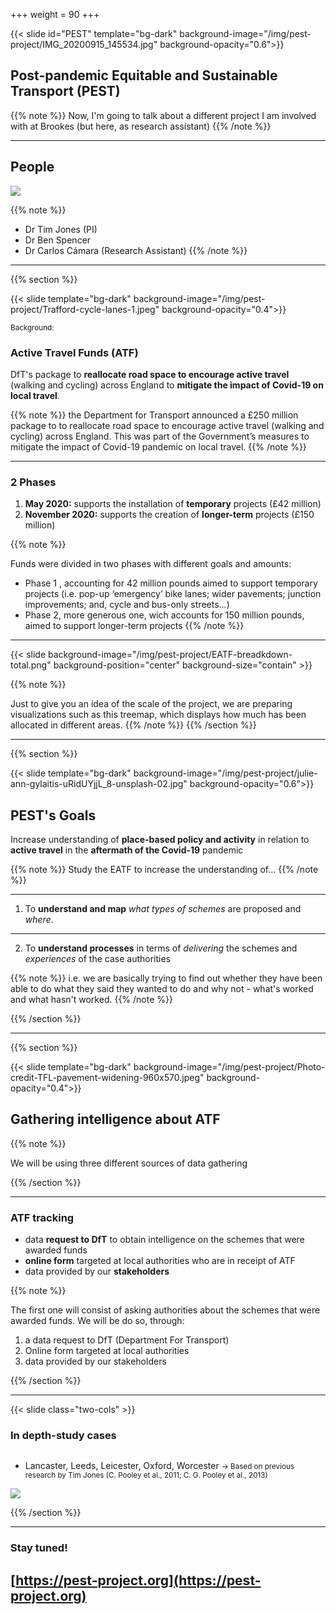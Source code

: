 +++
weight = 90
+++

{{< slide id="PEST" template="bg-dark" background-image="/img/pest-project/IMG_20200915_145534.jpg" background-opacity="0.6">}}


## Post-pandemic Equitable and Sustainable Transport (PEST)

{{% note %}}
Now, I'm going to talk about a different project I am involved with at Brookes (but here, as research assistant)
{{% /note %}}

---

## People

![](/img/pest-project/pest-team-03.png)

{{% note %}}
* Dr Tim Jones (PI)
* Dr Ben Spencer
* Dr Carlos Cámara (Research Assistant)
{{% /note %}}

---

{{% section %}}

{{< slide template="bg-dark" background-image="/img/pest-project/Trafford-cycle-lanes-1.jpeg" background-opacity="0.4">}}


<small>Background: </small>

### Active Travel Funds (ATF)

DfT's package to **reallocate road space to encourage active travel** (walking and cycling) across England to **mitigate the impact of Covid-19 on local travel**.

{{% note %}}
the Department for Transport announced a £250 million package to to reallocate road space to encourage active travel (walking and cycling) across England.
This was part of the Government’s measures to mitigate the impact of Covid-19 pandemic on local travel.
{{% /note %}}

---

### 2 Phases

1. **May 2020:** supports the installation of **temporary** projects (£42 million)
2. **November 2020:** supports the creation of **longer-term** projects (£150 million)

{{% note %}}

Funds were divided in two phases with different goals and amounts:

* Phase 1 , accounting for 42 million pounds aimed to support temporary projects (i.e. pop-up ‘emergency’ bike lanes; wider pavements; junction improvements; and, cycle and bus-only streets...)
* Phase 2, more generous one, wich accounts for 150 million pounds, aimed to support longer-term projects
{{% /note %}}

---

{{< slide background-image="/img/pest-project/EATF-breadkdown-total.png" background-position="center" background-size="contain" >}}

{{% note %}}

Just to give you an idea of the scale of the project, we are preparing visualizations such as this treemap, which displays how much has been allocated in different areas.
{{% /note %}}
{{% /section %}}

---

{{% section %}}

{{< slide template="bg-dark" background-image="/img/pest-project/julie-ann-gylaitis-uRidUYjjL_8-unsplash-02.jpg" background-opacity="0.6">}}


## PEST's Goals

Increase understanding of **place-based policy and activity** in relation to **active travel** in the **aftermath of the Covid-19** pandemic


{{% note %}}
Study the EATF to increase the understanding of...
{{% /note %}}

---


1. To **understand and map** *what types of schemes* are proposed and *where*.

---

2. To **understand processes** in terms of *delivering* the schemes and *experiences* of the case authorities

{{% note %}}
i.e. we are basically trying to find out whether they have been able to do what they said they wanted to do and why not - what's worked and what hasn't worked.
{{% /note %}}

{{% /section %}}

---

{{% section %}}

{{< slide template="bg-dark" background-image="/img/pest-project/Photo-credit-TFL-pavement-widening-960x570.jpeg" background-opacity="0.4">}}

## Gathering intelligence about ATF

{{% note %}}

We will be using three different sources of data gathering

{{% /section %}}

---

### ATF tracking

* data **request to DfT** to obtain intelligence on the schemes that were awarded funds
* **online form** targeted at local authorities who are in receipt of ATF
* data provided by our **stakeholders**

{{% note %}}

The first one will consist of asking authorities about the schemes that were awarded funds. We will be do so, through:

1. a data request to DfT (Department For Transport)
2. Online form targeted at local authorities
3. data provided by our stakeholders

{{% /section %}}

---

{{< slide class="two-cols" >}}

### In depth-study cases

<div class="column">
<ul>
  <li>Lancaster, Leeds, Leicester, Oxford, Worcester <small>→ Based on previous research by Tim Jones (C. Pooley et al., 2011; C. G. Pooley et al., 2013)</small>
  </li>
</ul>
</div>

<div class="column">
  <img src="/img/pest-project/9781447310082-224528-290x400.jpeg" >
</div>

{{% /section %}}

---

### Stay tuned!

## [https://pest-project.org](https://pest-project.org)